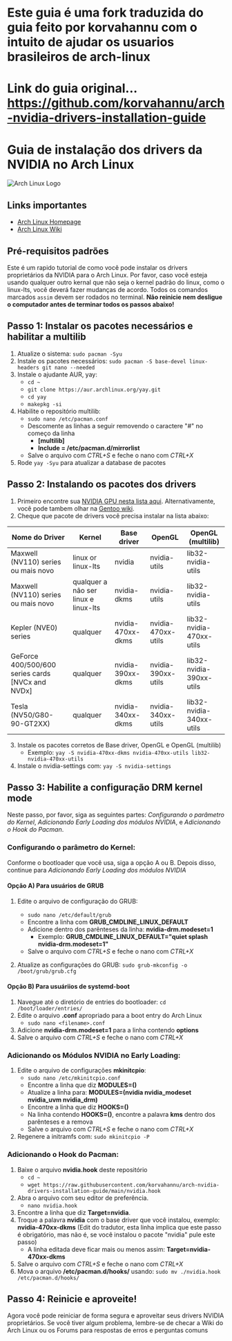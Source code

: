 # Este guia é uma fork traduzida do guia feito por korvahannu com o intuito de ajudar os usuarios brasileiros de arch-linux
# Link do guia original... https://github.com/korvahannu/arch-nvidia-drivers-installation-guide

# Guia de instalação dos drivers da NVIDIA no Arch Linux

![Arch Linux Logo](https://archlinux.org/static/logos/archlinux-logo-dark-90dpi.ebdee92a15b3.png)

## Links importantes

- [Arch Linux Homepage](https://archlinux.org/ "Página inicial, site do Arch Linux")
- [Arch Linux Wiki](https://wiki.archlinux.org/ "Arch Wiki")

## Pré-requisitos padrões

Este é um rapido tutorial de como você pode instalar os drivers proprietários da NVIDIA para o Arch Linux. Por favor, caso você esteja usando qualquer outro kernal que não seja o kernel padrão do linux, como o linux-lts, você deverá fazer mudanças de acordo. Todos os comandos marcados `assim` devem ser rodados no terminal. **Não reinicie nem desligue o computador antes de terminar todos os passos abaixo!**

## Passo 1: Instalar os pacotes necessários e habilitar a multilib

1. Atualize o sistema:
   `sudo pacman -Syu`
2. Instale os pacotes necessários:
   `sudo pacman -S base-devel linux-headers git nano --needed`
3. Instale o ajudante AUR, yay:
   - `cd ~`
   - `git clone https://aur.archlinux.org/yay.git`
   - `cd yay`
   - `makepkg -si`
4. Habilite o repositório multilib:
   - `sudo nano /etc/pacman.conf`
   - Descomente as linhas a seguir removendo o caractere "#" no começo da linha
     - **[multilib]**
     - **Include = /etc/pacman.d/mirrorlist**
   - Salve o arquivo com _CTRL+S_ e feche o nano com _CTRL+X_
5. Rode `yay -Syu` para atualizar a database de pacotes

## Passo 2: Instalando os pacotes dos drivers

1. Primeiro encontre sua [NVIDIA GPU nesta lista aqui](https://nouveau.freedesktop.org/CodeNames.html). Alternativamente, você pode tambem olhar na [Gentoo wiki](https://wiki.gentoo.org/wiki/NVIDIA#Feature_support).
2. Cheque que pacote de drivers você precisa instalar na lista abaixo:

| Nome do Driver                                      | Kernel                      | Base driver       | OpenGL             | OpenGL (multilib)        |
| ------------------------------------------------ | --------------------------- | ----------------- | ------------------ | ------------------------ |
| Maxwell (NV110) series ou mais novo                 | linux or linux-lts          | nvidia            | nvidia-utils       | lib32-nvidia-utils       |
| Maxwell (NV110) series ou mais novo                 | qualquer a não ser linux e linux-lts | nvidia-dkms       | nvidia-utils       | lib32-nvidia-utils       |
| Kepler (NVE0) series                             | qualquer                         | nvidia-470xx-dkms | nvidia-470xx-utils | lib32-nvidia-470xx-utils |
| GeForce 400/500/600 series cards [NVCx and NVDx] | qualquer                         | nvidia-390xx-dkms | nvidia-390xx-utils | lib32-nvidia-390xx-utils |
| Tesla (NV50/G80-90-GT2XX)                        | qualquer                         | nvidia-340xx-dkms | nvidia-340xx-utils | lib32-nvidia-340xx-utils |

3. Instale os pacotes corretos de Base driver, OpenGL e OpenGL (multilib)
   - Exemplo: `yay -S nvidia-470xx-dkms nvidia-470xx-utils lib32-nvidia-470xx-utils`
4. Instale o nvidia-settings com: `yay -S nvidia-settings`

## Passo 3: Habilite a configuração DRM kernel mode

Neste passo, por favor, siga as seguintes partes: _Configurando o parâmetro do Kernel_, _Adicionando Early Loading dos módulos NVIDIA_, e _Adicionando o Hook do Pacman_.

### Configurando o parâmetro do Kernel:

Conforme o bootloader que você usa, siga a opção A ou B. Depois disso, continue para _Adicionando Early Loading dos módulos NVIDIA_

#### Opção A) Para usuários de GRUB

1. Edite o arquivo de configuração do GRUB:

   - `sudo nano /etc/default/grub`
   - Encontre a linha com **GRUB_CMDLINE_LINUX_DEFAULT**
   - Adicione dentro dos parênteses da linha: **nvidia-drm.modeset=1**
     - Exemplo: **GRUB_CMDLINE_LINUX_DEFAULT="quiet splash nvidia-drm.modeset=1"**
   - Salve o arquivo com _CTRL+S_ e feche o nano com _CTRL+X_
2. Atualize as configurações do GRUB: `sudo grub-mkconfig -o /boot/grub/grub.cfg`

#### Opção B) Para usuáriios de systemd-boot

1. Navegue até o diretório de entries do bootloader: `cd /boot/loader/entries/`
2. Edite o arquivo **.conf** apropriado para a boot entry do Arch Linux
   - `sudo nano <filename>.conf`
3. Adicione **nvidia-drm.modeset=1** para a linha contendo **options**
4. Salve o arquivo com _CTRL+S_ e feche o nano com _CTRL+X_

### Adicionando os Módulos NVIDIA no Early Loading:

1. Edite o arquivo de configurações **mkinitcpio**:
   - `sudo nano /etc/mkinitcpio.conf`
   - Encontre a linha que diz **MODULES=()**
   - Atualize a linha para: **MODULES=(nvidia nvidia_modeset nvidia_uvm nvidia_drm)**
   - Encontre a linha que diz **HOOKS=()**
   - Na linha contendo **HOOKS=()**, encontre a palavra **kms** dentro dos parênteses e a remova
   - Salve o arquivo com _CTRL+S_ e feche o nano com _CTRL+X_
2. Regenere a initramfs com: `sudo mkinitcpio -P`

### Adicionando o Hook do Pacman:

1. Baixe o arquivo **nvidia.hook** deste repositório
   - `cd ~`
   - `wget https://raw.githubusercontent.com/korvahannu/arch-nvidia-drivers-installation-guide/main/nvidia.hook`
2. Abra o arquivo com seu editor de preferência.
   - `nano nvidia.hook`
3. Encontre a linha que diz **Target=nvidia**.
4. Troque a palavra **nvidia** com o base driver que você instalou, exemplo: **nvidia-470xx-dkms** (Edit do tradutor, esta linha implica que este passo é obrigatório, mas não é, se você instalou o pacote "nvidia" pule este passo)
   - A linha editada deve ficar mais ou menos assim: **Target=nvidia-470xx-dkms**
5. Salve o arquivo com _CTRL+S_ e feche o nano com _CTRL+X_
6. Mova o arquivo **/etc/pacman.d/hooks/** usando: `sudo mv ./nvidia.hook /etc/pacman.d/hooks/`

## Passo 4: Reinicie e aproveite!

Agora você pode reiniciar de forma segura e aproveitar seus drivers NVIDIA proprietários. Se você tiver algum problema, lembre-se de checar a Wiki do Arch Linux ou os Forums para respostas de erros e perguntas comuns